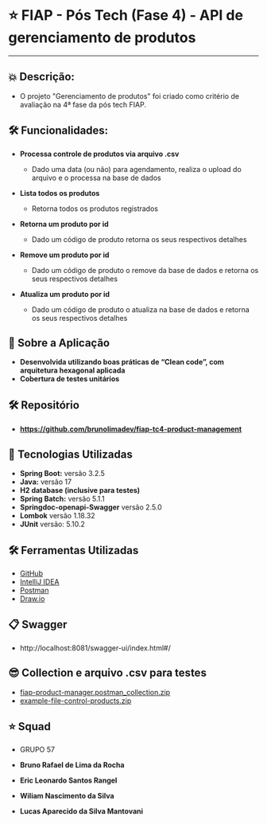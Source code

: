 # ⭐ FIAP - Pós Tech (Fase 4) - **API de gerenciamento de produtos**

---

## 💥 Descrição:


- O projeto "Gerenciamento de produtos" foi criado como critério de avaliação na 4ª fase da pós tech FIAP.

## 🛠️ Funcionalidades:

- **Processa controle de produtos via arquivo .csv**
  - Dado uma data (ou não) para agendamento, realiza o upload do arquivo e o processa na base de dados
  

- **Lista todos os produtos**
  - Retorna todos os produtos registrados  

  
- **Retorna um produto por id**
  - Dado um código de produto retorna os seus respectivos detalhes


- **Remove um produto por id**
    - Dado um código de produto o remove da base de dados e retorna os seus respectivos detalhes


- **Atualiza um produto por id**
    - Dado um código de produto o atualiza na base de dados e retorna os seus respectivos detalhes

## 🚀 Sobre a Aplicação

- **Desenvolvida utilizando boas práticas de “Clean code”, com arquitetura hexagonal aplicada**
- **Cobertura de testes unitários**


## 🛠️ Repositório
- ####  https://github.com/brunolimadev/fiap-tc4-product-management


## 🚀 Tecnologias Utilizadas

- **Spring Boot:** versão 3.2.5
- **Java:** versão 17
- **H2 database (inclusive para testes)**
- **Spring Batch:** versão 5.1.1
- **Springdoc-openapi-Swagger** versão 2.5.0
- **Lombok**  versão 1.18.32
- **JUnit** versão: 5.10.2

## 🛠️ Ferramentas Utilizadas

- [GitHub](https://github.com/)
- [IntelliJ IDEA](https://www.jetbrains.com/idea/)
- [Postman](https://www.postman.com/)
- [Draw.io](https://app.diagrams.net/)

## 📋 Swagger

- http://localhost:8081/swagger-ui/index.html#/



## 😎 Collection e arquivo .csv para testes
- [fiap-product-manager.postman_collection.zip](https://github.com/brunolimadev/fiap-tc4-product-management/blob/develop/api-test-files/fiap-product-manager.postman_collection.zip?raw=true)
- [example-file-control-products.zip](https://github.com/brunolimadev/fiap-tc4-product-management/blob/develop/api-test-files/example-file-control-products.zip?raw=true)


## ⭐ Squad

-   GRUPO 57


- **Bruno Rafael de Lima da Rocha**
- **Eric Leonardo Santos Rangel**
- **Wiliam Nascimento da Silva**
- **Lucas Aparecido da Silva Mantovani**



